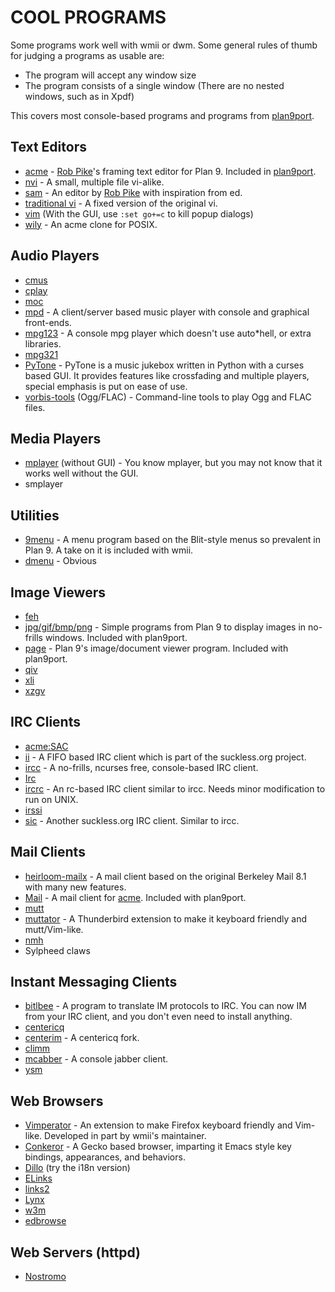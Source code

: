 COOL PROGRAMS
=============

Some programs work well with wmii or dwm. Some general rules of thumb
for judging a programs as usable are:

* The program will accept any window size
* The program consists of a single window (There are no nested windows, such as in Xpdf)

This covers most console-based programs and programs from [plan9port][].

Text Editors
------------
* [acme][acme] - [Rob Pike][rob]'s framing text editor for Plan 9. Included in [plan9port][].
* [nvi](http://www.bostic.com/vi/) - A small, multiple file vi-alike.
* [sam](http://sam.cat-v.org/) - An editor by [Rob Pike][rob] with inspiration from ed.
* [traditional vi](http://ex-vi.sourceforge.net/) - A fixed version of the original vi.
* [vim](http://www.vim.org) (With the GUI, use `:set go+=c` to kill popup dialogs)
* [wily](http://www.cs.yorku.ca/~oz/wily/) - An acme clone for POSIX.

Audio Players
-------------
* [cmus](http://onion.dynserv.net/~timo/cmus.html)
* [cplay](http://mask.tf.hut.fi/~flu/hacks/cplay/)
* [moc](http://moc.daper.net/)
* [mpd](http://www.musicpd.org/) - A client/server based music player with console and graphical front-ends.
* [mpg123](http://www.mpg123.de/) - A console mpg player which doesn't use auto*hell, or extra libraries.
* [mpg321](http://mpg321.sourceforge.net)
* [PyTone](http://www.luga.de/pytone/) - PyTone is a music jukebox written in Python with a curses based GUI. It provides features like crossfading and multiple players, special emphasis is put on ease of use.
* [vorbis-tools](http://www.xiph.org/) (Ogg/FLAC) - Command-line tools to play Ogg and FLAC files.

Media Players
-------------
* [mplayer](http://www.mplayerhq.hu/) (without GUI) - You know mplayer, but you may not know that it works well without the GUI.
* smplayer

Utilities
---------
* [9menu](http://www.freshports.org/x11/9menu/) - A menu program based on the Blit-style menus so prevalent in Plan 9.
	  A take on it is included with wmii.
* [dmenu](/programs/dmenu.html) - Obvious

Image Viewers
-------------
* [feh](http://linuxbrit.co.uk/feh/)
* [jpg/gif/bmp/png][plan9port] - Simple programs from Plan 9 to display images in no-frills windows. Included with plan9port.
* [page][plan9port] - Plan 9's image/document viewer program. Included with plan9port.
* [qiv](http://www.klografx.net/qiv/)
* [xli](http://pantransit.reptiles.org/prog/)
* [xzgv](http://sourceforge.net/projects/xzgv)

IRC Clients
-----------
* [acme:SAC](http://caerwyn.com/acme/index.html)
* [ii](/programs/ii.html) - A FIFO based IRC client which is part of the suckless.org project.
* [ircc](http://www.r-36.net/ircc.tgz) - A no-frills, ncurses free, console-based IRC client.
* [Irc](http://swtch.com/irc/)
* [ircrc](http://plan9.bell-labs.com/sources/contrib/fgb/rc/ircrc) - An rc-based IRC client similar to ircc. Needs minor modification to run on UNIX.
* [irssi](http://www.irssi.org/)
* [sic](/programs/sic.html) - Another suckless.org IRC client. Similar to ircc.

Mail Clients
------------
* [heirloom-mailx](http://heirloom.sourceforge.net/mailx.html) - A mail client based on the original Berkeley Mail 8.1 with many new features.
* [Mail][plan9port] - A mail client for [acme][acme]. Included with plan9port.
* [mutt](http://www.mutt.org/)
* [muttator](http://vimperator.org/) - A Thunderbird extension to make it keyboard friendly and mutt/Vim-like.
* [nmh](http://www.nongnu.org/nmh/)
* Sylpheed claws

Instant Messaging Clients
-------------------------
* [bitlbee](http://www.bitlbee.org/) - A program to translate IM protocols to IRC. You can now IM from your IRC client, and you don't even need to install anything.
* [centericq](http://konst.org.ua/centericq/)
* [centerim](http://www.centerim.org/) - A centericq fork.
* [climm](http://www.climm.org/)
* [mcabber](http://www.lilotux.net/~mikael/mcabber/) - A console jabber client.
* [ysm](http://ysmv7.sourceforge.net/)

Web Browsers
------------
* [Vimperator](http://vimperator.org/) - An extension to make Firefox keyboard friendly and Vim-like.
	Developed in part by wmii's maintainer.
* [Conkeror](http://www.conkeror.org/) - A Gecko based browser, imparting it Emacs style key bindings, appearances, and behaviors.
* [Dillo](http://www.dillo.org/) (try the i18n version)
* [ELinks](http://elinks.or.cz/)
* [links2](http://links.twibright.com/)
* [Lynx](http://lynx.isc.org/)
* [w3m](http://w3m.sf.net/)
* [edbrowse](http://edbrowse.sourceforge.net/)

Web Servers (httpd)
------------
* [Nostromo](http://www.nazgul.ch/dev_nostromo.html)

[rob]: http://herpolhode.com/rob/
[plan9port]: http://swtch.com/plan9port/
[acme]: http://acme.cat-v.org

